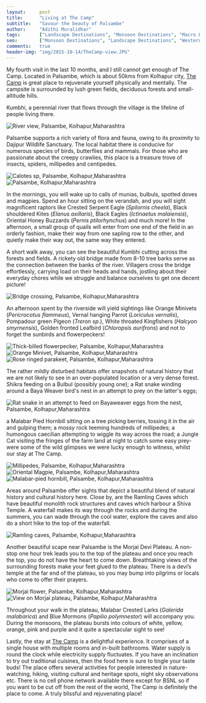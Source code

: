 ```yaml
---
layout:     post
title:      "Living at The Camp"
subtitle:   "Savour the beauty of Palsambe"
author:     "Adithi Muralidhar"
tags:       ["Landscape Destinations", "Monsoon Destinations", "Macro Life", "Reptiles"]
seo:		["Monsoon Destinations", "Landscape Destinations", "WesternGhats", "Reptiles", "TheCamp"]
comments:   true
header-img: "img/2015-10-14/TheCamp-view.JPG"
---
```


<p>My fourth visit in the last 10 months, and I still cannot get enough of The Camp. Located in Palsambe, which is about 50kms from Kolhapur city, <a href="http://www.wilderhood.com/accommodation/The%20Camp">The Camp</a> is great place to rejuvenate yourself physically and mentally. The campsite is surrounded by lush green fields, deciduous forests and small-altitude hills.</p>


<p>Kumbhi, a perennial river that flows through the village is the lifeline of people living there. </p>

<img src="{{ site.baseurl }}/img/2015-10-14/River-scape.JPG" alt="River view, Palsambe, Kolhapur,Maharashtra">


<p>Palsambe supports a rich variety of flora and fauna, owing to its proximity to Dajipur Wildlife Sanctuary. The local habitat there is conducive for numerous species of birds, butterflies and mammals. For those who are passionate about the creepy crawlies, this place is a treasure trove of insects, spiders, millipedes and centipedes.</p>


<img src="{{ site.baseurl }}/img/2015-10-14/calotes.JPG" alt="Calotes sp, Palsambe, Kolhapur,Maharashtra">
<img src="{{ site.baseurl }}/img/2015-10-14/flora.JPG" alt="Palsambe, Kolhapur,Maharashtra">


<p>In the mornings, you will wake up to calls of munias, bulbuls, spotted doves and magpies. Spend an hour sitting on the verandah, and you will sight magnificent raptors like Crested Serpent Eagle (<em>Spilornis cheela</em>), Black shouldered Kites (<em>Elanus axillaris</em>), Black Eagles (<em>Ictinaetus malaiensis</em>), Oriental Honey Buzzards (<em>Pernis ptilorhynchus</em>) and much more! In the afternoon, a small group of quails will enter from one end of the field in an orderly fashion, make their way from one sapling row to the other, and quietly make their way out, the same way they entered.</p>


<p>A short walk away, you can see the beautiful Kumbhi cutting across the forests and fields. A rickety old bridge made from 8-10 tree barks serve as the connection between the banks of the river. Villagers cross the bridge effortlessly, carrying load on their heads and hands, jostling about their everyday chores while we struggle and balance ourselves to get one decent picture!</p>

<img src="{{ site.baseurl }}/img/2015-10-14/Jagadeesh-crossing-bridge-thecamp.jpg" alt="Bridge crossing, Palsambe, Kolhapur,Maharashtra">


<p>An afternoon spent by the riverside will yield sightings like Orange Minivets (<em>Pericrocotus flammeus</em>), Vernal hanging Parrot (<em>Loriculus vernalis</em>), Pompadour green Pigeon (<em>Treron sp.</em>), White throated Kingfishers (<em>Halcyon smyrnensis</em>), Golden fronted Leafbird (<em>Chloropsis aurifrons</em>) and not to forget the sunbirds and flowerpeckers!</p>

<img src="{{ site.baseurl }}/img/2015-10-14/Thick-billed-flowerpecker.JPG" alt="Thick-billed flowerpecker, Palsambe, Kolhapur,Maharashtra">
<img src="{{ site.baseurl }}/img/2015-10-14/orange-minivet-palsambe.jpg" alt="Orange Minivet, Palsambe, Kolhapur,Maharashtra">
<img src="{{ site.baseurl }}/img/2015-10-14/rose-ringed-parakeet-palsambe.jpg" alt="Rose ringed parakeet, Palsambe, Kolhapur,Maharashtra">

<p>The rather mildly disturbed habitats offer snapshots of natural history that we are not likely to see in an over-populated location or a very dense forest. Shikra feeding on a Bulbul (possibly young one); a Rat snake winding around a Baya Weaver bird's nest in an attempt to prey on the latter's eggs;</p>

<img src="{{ site.baseurl }}/img/2015-10-14/Rat-snake-trying-to-feed-on-bayaweaver-chicks.jpg" alt="Rat snake in an attempt to feed on Bayaweaver eggs from the nest, Palsambe, Kolhapur,Maharashtra">

<p>a Malabar Pied Hornbill sitting on a tree picking berries, tossing it in the air and gulping them; a mossy rock teeming hundreds of millipedes; a humongous caecilian attempting to wiggle its way across the road; a Jungle Cat visiting the fringes of the farm land at night to catch some easy prey- were some of the wild glimpses we were lucky enough to witness, whilst our stay at The Camp.</p>

<img src="{{ site.baseurl }}/img/2015-10-14/millipedes.JPG" alt="Millipedes, Palsambe, Kolhapur,Maharashtra">
<img src="{{ site.baseurl }}/img/2015-10-14/oriental-magpie-palsambe.jpg" alt="Oriental Magpie, Palsambe, Kolhapur,Maharashtra">
<img src="{{ site.baseurl }}/img/2015-10-14/Malabar-pied-hornbill.JPG" alt="Malabar-pied hornbill, Palsambe, Kolhapur,Maharashtra">


<p>Areas around Palsambe offer sights that depict a beautiful blend of natural history and cultural history here. Close by, are the Ramling Caves which have beautiful monolith rock structures and caves which harbour a Shiva Temple. A waterfall makes its way through the rocks and during the summers, you can wade through the cool water, explore the caves and also do a short hike to the top of the waterfall.</p>

<img src="{{ site.baseurl }}/img/2015-10-14/Ramling-caves.JPG" alt="Ramling caves, Palsambe, Kolhapur,Maharashtra">

<p>Another beautiful scape near Palsambe is the Morjai Devi Plateau. A non-stop one hour trek leads you to the top of the plateau and once you reach the top, you do not have the heart to come down. Breathtaking views of the surrounding forests make your feet glued to the plateau. There is a devi’s temple at the far end of the plateau, so you may bump into pilgrims or locals who come to offer their prayers.</p>

<img src="{{ site.baseurl }}/img/2015-10-14/Morjai-plateau.JPG" alt="Morjai flower, Palsambe, Kolhapur,Maharashtra">
<img src="{{ site.baseurl }}/img/2015-10-14/view-morjai.jpg" alt="View on Morjai plateau, Palsambe, Kolhapur,Maharashtra">

 
<p>Throughout your walk in the plateau, Malabar Crested Larks (<em>Galerida malabarica</em>) and Blue Mormons (<em>Papilio polymnestor</em>) will accompany you. During the monsoons, the plateau bursts into colours of white, yellow, orange, pink and purple and it quite a spectacular sight to see!</p>
 
 
<p>Lastly, the stay at <a href="http://www.wilderhood.com/accommodation/The%20Camp">The Camp</a> is a delightful experience. It comprises of a single house with multiple rooms and in-built bathrooms. Water supply is round the clock while electricity supply fluctuates. If you have an inclination to try out traditional cuisines, then the food here is sure to tingle your taste buds! The place offers several activities for people interested in nature-watching, hiking, visiting cultural and heritage spots, night sky observations etc. There is no cell phone network available there except for BSNL so if you want to be cut off from the rest of the world, The Camp is definitely the place to come. A truly blissful and rejuvenating place!</p>